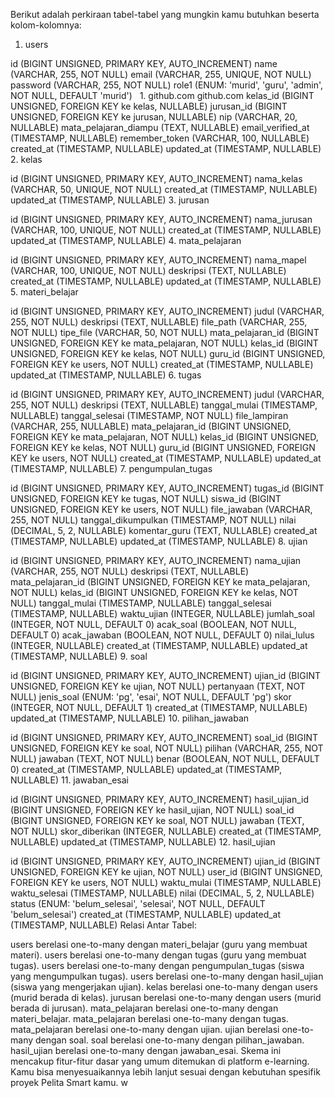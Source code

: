 Berikut adalah perkiraan tabel-tabel yang mungkin kamu butuhkan beserta kolom-kolomnya:

1. users

id (BIGINT UNSIGNED, PRIMARY KEY, AUTO_INCREMENT)
name (VARCHAR, 255, NOT NULL)
email (VARCHAR, 255, UNIQUE, NOT NULL)
password (VARCHAR, 255, NOT NULL)
role1 (ENUM: 'murid', 'guru', 'admin', NOT NULL, DEFAULT 'murid')   
1.
github.com
github.com
kelas_id (BIGINT UNSIGNED, FOREIGN KEY ke kelas, NULLABLE)
jurusan_id (BIGINT UNSIGNED, FOREIGN KEY ke jurusan, NULLABLE)
nip (VARCHAR, 20, NULLABLE)
mata_pelajaran_diampu (TEXT, NULLABLE)
email_verified_at (TIMESTAMP, NULLABLE)
remember_token (VARCHAR, 100, NULLABLE)
created_at (TIMESTAMP, NULLABLE)
updated_at (TIMESTAMP, NULLABLE)
2. kelas

id (BIGINT UNSIGNED, PRIMARY KEY, AUTO_INCREMENT)
nama_kelas (VARCHAR, 50, UNIQUE, NOT NULL)
created_at (TIMESTAMP, NULLABLE)
updated_at (TIMESTAMP, NULLABLE)
3. jurusan

id (BIGINT UNSIGNED, PRIMARY KEY, AUTO_INCREMENT)
nama_jurusan (VARCHAR, 100, UNIQUE, NOT NULL)
created_at (TIMESTAMP, NULLABLE)
updated_at (TIMESTAMP, NULLABLE)
4. mata_pelajaran

id (BIGINT UNSIGNED, PRIMARY KEY, AUTO_INCREMENT)
nama_mapel (VARCHAR, 100, UNIQUE, NOT NULL)
deskripsi (TEXT, NULLABLE)
created_at (TIMESTAMP, NULLABLE)
updated_at (TIMESTAMP, NULLABLE)
5. materi_belajar

id (BIGINT UNSIGNED, PRIMARY KEY, AUTO_INCREMENT)
judul (VARCHAR, 255, NOT NULL)
deskripsi (TEXT, NULLABLE)
file_path (VARCHAR, 255, NOT NULL)
tipe_file (VARCHAR, 50, NOT NULL)
mata_pelajaran_id (BIGINT UNSIGNED, FOREIGN KEY ke mata_pelajaran, NOT NULL)
kelas_id (BIGINT UNSIGNED, FOREIGN KEY ke kelas, NOT NULL)
guru_id (BIGINT UNSIGNED, FOREIGN KEY ke users, NOT NULL)
created_at (TIMESTAMP, NULLABLE)
updated_at (TIMESTAMP, NULLABLE)
6. tugas

id (BIGINT UNSIGNED, PRIMARY KEY, AUTO_INCREMENT)
judul (VARCHAR, 255, NOT NULL)
deskripsi (TEXT, NULLABLE)
tanggal_mulai (TIMESTAMP, NULLABLE)
tanggal_selesai (TIMESTAMP, NOT NULL)
file_lampiran (VARCHAR, 255, NULLABLE)
mata_pelajaran_id (BIGINT UNSIGNED, FOREIGN KEY ke mata_pelajaran, NOT NULL)
kelas_id (BIGINT UNSIGNED, FOREIGN KEY ke kelas, NOT NULL)
guru_id (BIGINT UNSIGNED, FOREIGN KEY ke users, NOT NULL)
created_at (TIMESTAMP, NULLABLE)
updated_at (TIMESTAMP, NULLABLE)
7. pengumpulan_tugas

id (BIGINT UNSIGNED, PRIMARY KEY, AUTO_INCREMENT)
tugas_id (BIGINT UNSIGNED, FOREIGN KEY ke tugas, NOT NULL)
siswa_id (BIGINT UNSIGNED, FOREIGN KEY ke users, NOT NULL)
file_jawaban (VARCHAR, 255, NOT NULL)
tanggal_dikumpulkan (TIMESTAMP, NOT NULL)
nilai (DECIMAL, 5, 2, NULLABLE)
komentar_guru (TEXT, NULLABLE)
created_at (TIMESTAMP, NULLABLE)
updated_at (TIMESTAMP, NULLABLE)
8. ujian

id (BIGINT UNSIGNED, PRIMARY KEY, AUTO_INCREMENT)
nama_ujian (VARCHAR, 255, NOT NULL)
deskripsi (TEXT, NULLABLE)
mata_pelajaran_id (BIGINT UNSIGNED, FOREIGN KEY ke mata_pelajaran, NOT NULL)
kelas_id (BIGINT UNSIGNED, FOREIGN KEY ke kelas, NOT NULL)
tanggal_mulai (TIMESTAMP, NULLABLE)
tanggal_selesai (TIMESTAMP, NULLABLE)
waktu_ujian (INTEGER, NULLABLE)
jumlah_soal (INTEGER, NOT NULL, DEFAULT 0)
acak_soal (BOOLEAN, NOT NULL, DEFAULT 0)
acak_jawaban (BOOLEAN, NOT NULL, DEFAULT 0)
nilai_lulus (INTEGER, NULLABLE)
created_at (TIMESTAMP, NULLABLE)
updated_at (TIMESTAMP, NULLABLE)
9. soal

id (BIGINT UNSIGNED, PRIMARY KEY, AUTO_INCREMENT)
ujian_id (BIGINT UNSIGNED, FOREIGN KEY ke ujian, NOT NULL)
pertanyaan (TEXT, NOT NULL)
jenis_soal (ENUM: 'pg', 'esai', NOT NULL, DEFAULT 'pg')
skor (INTEGER, NOT NULL, DEFAULT 1)
created_at (TIMESTAMP, NULLABLE)
updated_at (TIMESTAMP, NULLABLE)
10. pilihan_jawaban

id (BIGINT UNSIGNED, PRIMARY KEY, AUTO_INCREMENT)
soal_id (BIGINT UNSIGNED, FOREIGN KEY ke soal, NOT NULL)
pilihan (VARCHAR, 255, NOT NULL)
jawaban (TEXT, NOT NULL)
benar (BOOLEAN, NOT NULL, DEFAULT 0)
created_at (TIMESTAMP, NULLABLE)
updated_at (TIMESTAMP, NULLABLE)
11. jawaban_esai

id (BIGINT UNSIGNED, PRIMARY KEY, AUTO_INCREMENT)
hasil_ujian_id (BIGINT UNSIGNED, FOREIGN KEY ke hasil_ujian, NOT NULL)
soal_id (BIGINT UNSIGNED, FOREIGN KEY ke soal, NOT NULL)
jawaban (TEXT, NOT NULL)
skor_diberikan (INTEGER, NULLABLE)
created_at (TIMESTAMP, NULLABLE)
updated_at (TIMESTAMP, NULLABLE)
12. hasil_ujian

id (BIGINT UNSIGNED, PRIMARY KEY, AUTO_INCREMENT)
ujian_id (BIGINT UNSIGNED, FOREIGN KEY ke ujian, NOT NULL)
user_id (BIGINT UNSIGNED, FOREIGN KEY ke users, NOT NULL)
waktu_mulai (TIMESTAMP, NULLABLE)
waktu_selesai (TIMESTAMP, NULLABLE)
nilai (DECIMAL, 5, 2, NULLABLE)
status (ENUM: 'belum_selesai', 'selesai', NOT NULL, DEFAULT 'belum_selesai')
created_at (TIMESTAMP, NULLABLE)
updated_at (TIMESTAMP, NULLABLE)
Relasi Antar Tabel:

users berelasi one-to-many dengan materi_belajar (guru yang membuat materi).
users berelasi one-to-many dengan tugas (guru yang membuat tugas).
users berelasi one-to-many dengan pengumpulan_tugas (siswa yang mengumpulkan tugas).
users berelasi one-to-many dengan hasil_ujian (siswa yang mengerjakan ujian).
kelas berelasi one-to-many dengan users (murid berada di kelas).
jurusan berelasi one-to-many dengan users (murid berada di jurusan).
mata_pelajaran berelasi one-to-many dengan materi_belajar.
mata_pelajaran berelasi one-to-many dengan tugas.
mata_pelajaran berelasi one-to-many dengan ujian.
ujian berelasi one-to-many dengan soal.
soal berelasi one-to-many dengan pilihan_jawaban.
hasil_ujian berelasi one-to-many dengan jawaban_esai.
Skema ini mencakup fitur-fitur dasar yang umum ditemukan di platform e-learning. Kamu bisa menyesuaikannya lebih lanjut sesuai dengan kebutuhan spesifik proyek Pelita Smart kamu. w